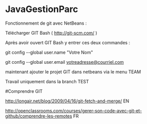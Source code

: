 # JavaGestionParc

Fonctionnement de git avec NetBeans :

Télécharger GIT Bash ( http://git-scm.com/ )

Après avoir ouvert GIT Bash y entrer ces deux commandes :

git config --global user.name "Votre Nom"

git config --global user.email votreadresse@courriel.com

maintenant ajouter le projet GIT dans netbeans via le menu TEAM

Travail uniquement dans la branch TEST


#Comprendre GIT
 
http://longair.net/blog/2009/04/16/git-fetch-and-merge/  EN

http://openclassrooms.com/courses/gerer-son-code-avec-git-et-github/comprendre-les-remotes  FR
